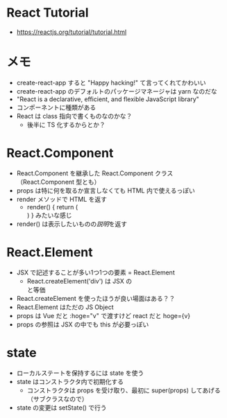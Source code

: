 # React Tutorial

* https://reactjs.org/tutorial/tutorial.html

# メモ

* create-react-app すると "Happy hacking!" て言ってくれてかわいい
* create-react-app のデフォルトのパッケージマネージャは yarn なのだな
* "React is a declarative, efficient, and flexible JavaScript library"
* コンポーネントに種類がある
* React は class 指向で書くものなのかな？
  * 後半に TS 化するからとか？

# React.Component

* React.Component を継承した React.Component クラス（React.Component 型とも）
* props は特に何を取るか宣言しなくても HTML 内で使えるっぽい
* render メソッドで HTML を返す
  * render() { return (<div><div/>) } みたいな感じ
* render() は表示したいものの*説明*を返す

# React.Element

* JSX で記述することが多い1つ1つの要素 = React.Element
  * React.createElement('div') は JSX の <div/> と等価
* React.createElement を使ったほうが良い場面はある？？
* React.Element はただの JS Object
* props は Vue だと :hoge="v" で渡すけど react だと hoge={v}
* props の参照は JSX の中でも this が必要っぽい

# state

* ローカルステートを保持するには state を使う
* state はコンストラクタ内で初期化する
  * コンストラクタは props を受け取り、最初に super(props) してあげる（サブクラスなので）
* state の変更は setState() で行う
